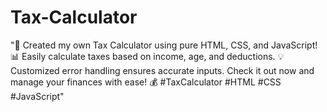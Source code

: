 # Tax-Calculator
"💼 Created my own Tax Calculator using pure HTML, CSS, and JavaScript! 📊 Easily calculate taxes based on income, age, and deductions. 💡 Customized error handling ensures accurate inputs. Check it out now and manage your finances with ease! 💰 #TaxCalculator #HTML #CSS #JavaScript"
